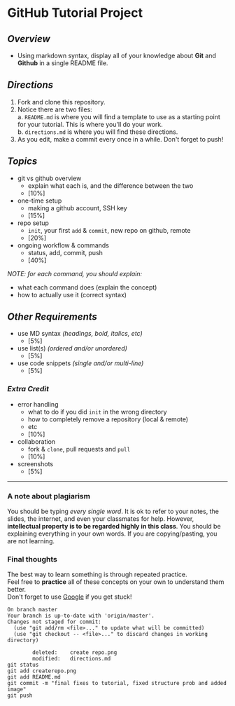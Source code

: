 # GitHub Tutorial Project

## _Overview_  

* Using markdown syntax, display all of your knowledge about **Git** and **Github** in a single README file.  

## _Directions_

1. Fork and clone this repository.
2. Notice there are two files:  
    a. `README.md` is where you will find a template to use as a starting point for your tutorial.  This is where you'll do your work.  
    b. `directions.md` is where you will find these directions.
3. As you edit, make a commit every once in a while.  Don't forget to push!  

## _Topics_

* git vs github overview
  * explain what each is, and the difference between the two
  * [10%]
* one-time setup
  * making a github account, SSH key
  * [15%]
* repo setup
  * `init`, your first `add` & `commit`, new repo on github, remote
  * [20%]
* ongoing workflow & commands
  * status, add, commit, push
  * [40%]

_NOTE: for each command, you should explain:_

* what each command does (explain the concept)
* how to actually use it (correct syntax)

## _Other Requirements_

* use MD syntax _(headings, bold, italics, etc)_
  * [5%]
* use list(s) _(ordered and/or unordered)_
  * [5%]
* use code snippets _(single and/or multi-line)_
  * [5%]

### _Extra Credit_

* error handling
  * what to do if you did `init` in the wrong directory  
  * how to completely remove a repository (local & remote)  
  * etc
  * [10%]  
* collaboration  
  * fork & `clone`, pull requests and `pull`  
  * [10%]  
* screenshots
  * [5%]

---
### A note about plagiarism
You should be typing _every single word_.  It is ok to refer to your notes, the slides, the internet, and even your classmates for help.  However, **intellectual property is to be regarded highly in this class**.  You should be explaining everything in your own words.  If you are copying/pasting, you are not learning.



### Final thoughts
The best way to learn something is through repeated practice.  
Feel free to **practice** all of these concepts on your own to understand them better.  
Don't forget to use [Google](http://www.google.com) if you get stuck!

``` 
On branch master
Your branch is up-to-date with 'origin/master'.
Changes not staged for commit:
  (use "git add/rm <file>..." to update what will be committed)
  (use "git checkout -- <file>..." to discard changes in working directory)

        deleted:    create repo.png
        modified:   directions.md
git status
git add createrepo.png
git add README.md
git commit -m "final fixes to tutorial, fixed structure prob and added image"
git push
```